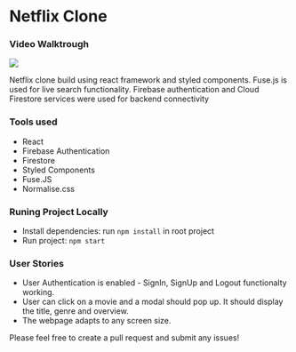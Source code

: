 # Netflix Clone

### Video Walktrough

![](https://github.com/vishal-sengar-dtu/Netflix-Clone/blob/master/src/demo.gif?raw=true)

Netflix clone build using react framework and styled components. Fuse.js is used for live search functionality.
Firebase authentication and Cloud Firestore services were used for backend connectivity

### Tools used

- React
- Firebase Authentication
- Firestore
- Styled Components
- Fuse.JS
- Normalise.css

### Runing Project Locally

- Install dependencies: run `npm install` in root project
- Run project: `npm start`

### User Stories

- User Authentication is enabled - SignIn, SignUp and Logout functionalty working.
- User can click on a movie and a modal should pop up. It should display the title, genre and overview.
- The webpage adapts to any screen size.

Please feel free to create a pull request and submit any issues!

